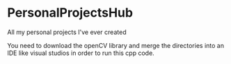 # PersonalProjectsHub
All my personal projects I've ever created

You need to download the openCV library and merge the directories 
into an IDE like visual studios in order to run this cpp code.
